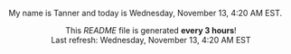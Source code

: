 My name is Tanner and today is Wednesday, November 13, 4:20 AM EST.

<p align="center">This <i>README</i> file is generated <b>every 3 hours</b>!</br>Last refresh: Wednesday, November 13, 4:20 AM EST<br /></p>
